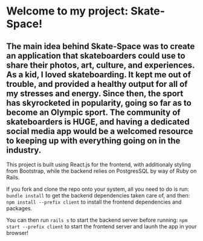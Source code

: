 # Welcome to my project: Skate-Space!

## The main idea behind Skate-Space was to create an application that skateboarders could use to share their photos, art, culture, and experiences. As a kid, I loved skateboarding. It kept me out of trouble, and provided a healthy output for all of my stresses and energy. Since then, the sport has skyrocketed in popularity, going so far as to become an Olympic sport. The community of skateboarders is HUGE, and having a dedicated social media app would be a welcomed resource to keeping up with everything going on in the industry.

This project is built using React.js for the frontend, with additionaly styling from Bootstrap, while the backend relies on PostgresSQL by way of Ruby on Rails.


If you fork and clone the repo onto your system, all you need to do is run:
```bundle install``` to get the backend dependencies taken care of, and then:
```npm install --prefix client``` to install the frontend dependencies and packages.

You can then run ```rails s``` to start the backend server before running:
```npm start --prefix client``` to start the frontend server and launh the app in your browser!
